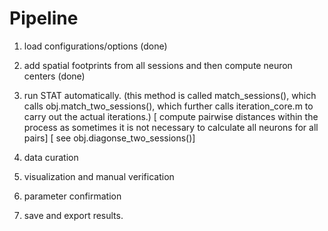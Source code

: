 # Pipeline 

1. load configurations/options (done)

2. add spatial footprints from all sessions and then compute neuron centers (done)

3. run STAT automatically.
     (this method is called match_sessions(), which calls obj.match_two_sessions(), 
        which further calls iteration_core.m to carry out the actual iterations.) 
    [ compute pairwise distances within the process as sometimes it is not necessary to calculate all neurons for all pairs]
    [ see obj.diagonse_two_sessions()]

4. data curation

5. visualization and manual verification 

6. parameter confirmation

7. save and export results. 